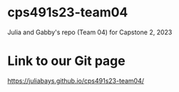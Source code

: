 # cps491s23-team04
Julia and Gabby's repo (Team 04) for Capstone 2, 2023

# Link to our Git page
https://juliabays.github.io/cps491s23-team04/

